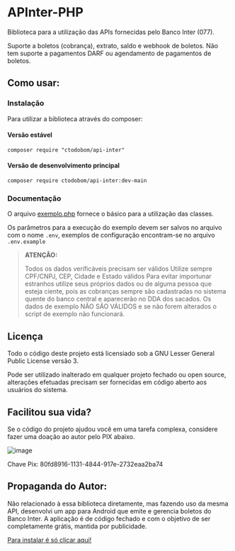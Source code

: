 APInter-PHP
===========

Biblioteca para a utilização das APIs fornecidas pelo Banco Inter (077).

Suporte a boletos (cobrança), extrato, saldo e webhook de boletos.
Não tem suporte a pagamentos DARF ou agendamento de pagamentos de boletos.

Como usar:
----------

### Instalação

Para utilizar a biblioteca através do composer:

#### Versão estável

```
composer require "ctodobom/api-inter"
```

#### Versão de desenvolvimento principal

```
composer require ctodobom/api-inter:dev-main
```

### Documentação 

O arquivo [exemplo.php](exemplo.php) fornece o básico para a utilização das classes.

Os parâmetros para a execução do exemplo devem ser salvos no arquivo com o nome `.env`, exemplos de configuração encontram-se no arquivo `.env.example`

> **ATENÇÃO:**
>
> Todos os dados verificáveis precisam ser válidos Utilize sempre CPF/CNPJ, CEP, Cidade e Estado válidos Para evitar importunar estranhos utilize seus próprios dados ou de alguma pessoa que esteja ciente, pois as cobranças sempre são cadastradas no sistema quente do banco central e aparecerão no DDA dos sacados. Os dados de exemplo NÃO SÃO VÁLIDOS e se não forem alterados o script de exemplo não funcionará.

Licença
-------

Todo o código deste projeto está licensiado sob a GNU Lesser General Public License versão 3.

Pode ser utilizado inalterado em qualquer projeto fechado ou open source, alterações efetuadas precisam ser fornecidas em código aberto aos usuários do sistema.

Facilitou sua vida?
-------------------

Se o código do projeto ajudou você em uma tarefa complexa, considere fazer uma doação ao autor pelo PIX abaixo.

![image](https://user-images.githubusercontent.com/6070736/116247400-317e3680-a741-11eb-9434-9f226eec39b5.png)

Chave Pix: 80fd8916-1131-4844-917e-2732eaa2ba74

Propaganda do Autor:
--------------------

Não relacionado à essa biblioteca diretamente, mas fazendo uso da mesma API, desenvolvi um app para Android que emite e gerencia boletos do Banco Inter. A aplicação é de código fechado e com o objetivo de ser completamente grátis, mantida por publicidade.

[Para instalar é só clicar aqui!](https://play.google.com/store/apps/details?id=dev.todobom.interbill)
